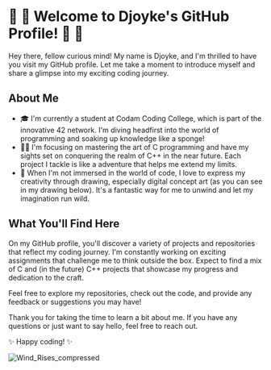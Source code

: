# 🦄 🚀 Welcome to Djoyke's GitHub Profile! 🚀 🦄

Hey there, fellow curious mind! My name is Djoyke, and I'm thrilled to have you visit my GitHub profile. Let me take a moment to introduce myself and share a glimpse into my exciting coding journey.

## About Me

- 🎓 I'm currently a student at Codam Coding College, which is part of the innovative 42 network. I'm diving headfirst into the world of programming and soaking up knowledge like a sponge!
- 👨‍💻 I'm focusing on mastering the art of C programming and have my sights set on conquering the realm of C++ in the near future. Each project I tackle is like a adventure that helps me extend my limits.
- 🎨 When I'm not immersed in the world of code, I love to express my creativity through drawing, especially digital concept art (as you can see in my drawing below). It's a fantastic way for me to unwind and let my imagination run wild.

## What You'll Find Here

On my GitHub profile, you'll discover a variety of projects and repositories that reflect my coding journey. I'm constantly working on exciting assignments that challenge me to think outside the box. Expect to find a mix of C and (in the future) C++ projects that showcase my progress and dedication to the craft.

Feel free to explore my repositories, check out the code, and provide any feedback or suggestions you may have!

Thank you for taking the time to learn a bit about me. If you have any questions or just want to say hello, feel free to reach out.

✨ Happy coding! ✨

![Wind_Rises_compressed](https://github.com/DjoykeAbyah/DjoykeAbyah/assets/115019123/bdd051e6-eef1-4c3d-9800-51a8db47896a)


<!--
**DjoykeAbyah/DjoykeAbyah** is a ✨ _special_ ✨ repository because its `README.md` (this file) appears on your GitHub profile.

Here are some ideas to get you started:

- 🔭 I’m currently working on ...
- 🌱 I’m currently learning ...
- 👯 I’m looking to collaborate on ...
- 🤔 I’m looking for help with ...
- 💬 Ask me about ...
- 📫 How to reach me: ...
- 😄 Pronouns: ...
- ⚡ Fun fact: ...
-->

